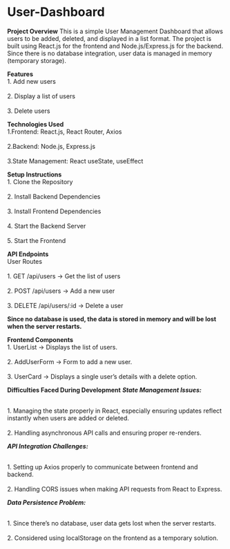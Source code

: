 # User-Dashboard

**Project Overview**
This is a simple User Management Dashboard that allows users to be added, deleted, and displayed in a list format. The project is built using React.js for the frontend and Node.js/Express.js for the backend. Since there is no database integration, user data is managed in memory (temporary storage).

**Features**
 <br> 1. Add new users  </br>
<br> 2. Display a list of users </br>
 <br> 3. Delete users </br>

**Technologies Used**
<br> 1.Frontend: React.js, React Router, Axios </br>
<br> 2.Backend: Node.js, Express.js </br>
<br> 3.State Management: React useState, useEffect </br>

**Setup Instructions**
<br> 1. Clone the Repository </br>
<br> 2. Install Backend Dependencies </br>
<br> 3. Install Frontend Dependencies </br>
<br> 4. Start the Backend Server </br>
<br> 5. Start the Frontend </br>

**API Endpoints**
<br> User Routes </br>
<br> 1. GET /api/users → Get the list of users </br>
<br> 2. POST /api/users → Add a new user </br>
<br> 3. DELETE /api/users/:id → Delete a user </br>

**Since no database is used, the data is stored in memory and will be lost when the server restarts.**

**Frontend Components**
<br> 1. UserList → Displays the list of users. </br>
<br> 2. AddUserForm → Form to add a new user. </br>
<br> 3. UserCard → Displays a single user’s details with a delete option. </br>

**Difficulties Faced During Development**
***State Management Issues:***

<br> 1. Managing the state properly in React, especially ensuring updates reflect instantly when users are added or deleted. </br>
<br> 2. Handling asynchronous API calls and ensuring proper re-renders. </br> 

***API Integration Challenges:***

<br> 1. Setting up Axios properly to communicate between frontend and backend. </br>
<br> 2. Handling CORS issues when making API requests from React to Express. </br>

***Data Persistence Problem:***

<br> 1. Since there’s no database, user data gets lost when the server restarts. </br>
<br> 2. Considered using localStorage on the frontend as a temporary solution. </br>

   
